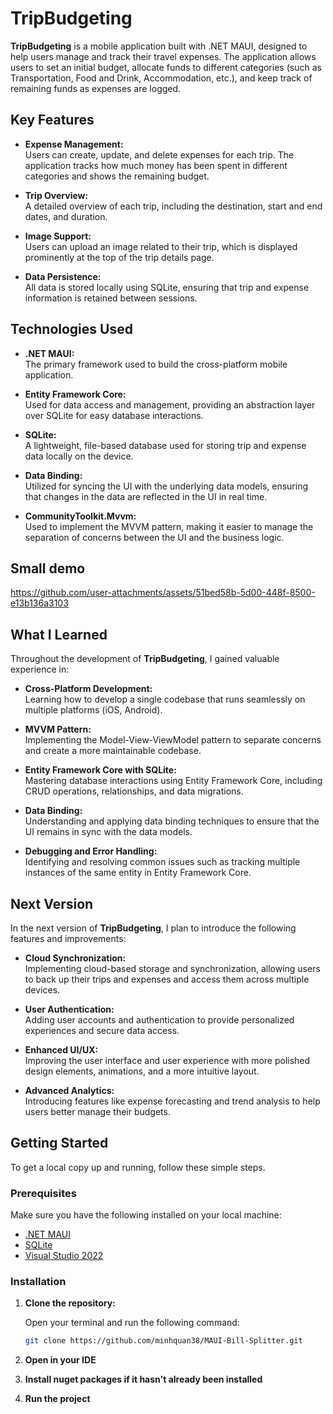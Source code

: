 # TripBudgeting

**TripBudgeting** is a mobile application built with .NET MAUI, designed to help users manage and track their travel expenses. The application allows users to set an initial budget, allocate funds to different categories (such as Transportation, Food and Drink, Accommodation, etc.), and keep track of remaining funds as expenses are logged.

## Key Features

- **Expense Management:**  
  Users can create, update, and delete expenses for each trip. The application tracks how much money has been spent in different categories and shows the remaining budget.

- **Trip Overview:**  
  A detailed overview of each trip, including the destination, start and end dates, and duration.

- **Image Support:**  
  Users can upload an image related to their trip, which is displayed prominently at the top of the trip details page.

- **Data Persistence:**  
  All data is stored locally using SQLite, ensuring that trip and expense information is retained between sessions.

## Technologies Used

- **.NET MAUI:**  
  The primary framework used to build the cross-platform mobile application.

- **Entity Framework Core:**  
  Used for data access and management, providing an abstraction layer over SQLite for easy database interactions.

- **SQLite:**  
  A lightweight, file-based database used for storing trip and expense data locally on the device.

- **Data Binding:**  
  Utilized for syncing the UI with the underlying data models, ensuring that changes in the data are reflected in the UI in real time.

- **CommunityToolkit.Mvvm:**  
  Used to implement the MVVM pattern, making it easier to manage the separation of concerns between the UI and the business logic.

## Small demo
  


https://github.com/user-attachments/assets/51bed58b-5d00-448f-8500-e13b136a3103




## What I Learned

Throughout the development of **TripBudgeting**, I gained valuable experience in:

- **Cross-Platform Development:**  
  Learning how to develop a single codebase that runs seamlessly on multiple platforms (iOS, Android).

- **MVVM Pattern:**  
  Implementing the Model-View-ViewModel pattern to separate concerns and create a more maintainable codebase.

- **Entity Framework Core with SQLite:**  
  Mastering database interactions using Entity Framework Core, including CRUD operations, relationships, and data migrations.

- **Data Binding:**  
  Understanding and applying data binding techniques to ensure that the UI remains in sync with the data models.

- **Debugging and Error Handling:**  
  Identifying and resolving common issues such as tracking multiple instances of the same entity in Entity Framework Core.

## Next Version

In the next version of **TripBudgeting**, I plan to introduce the following features and improvements:

- **Cloud Synchronization:**  
  Implementing cloud-based storage and synchronization, allowing users to back up their trips and expenses and access them across multiple devices.

- **User Authentication:**  
  Adding user accounts and authentication to provide personalized experiences and secure data access.

- **Enhanced UI/UX:**  
  Improving the user interface and user experience with more polished design elements, animations, and a more intuitive layout.

- **Advanced Analytics:**  
  Introducing features like expense forecasting and trend analysis to help users better manage their budgets.
## Getting Started

To get a local copy up and running, follow these simple steps.

### Prerequisites

Make sure you have the following installed on your local machine:
- [.NET MAUI](https://learn.microsoft.com/en-us/dotnet/maui/what-is-maui)
- [SQLite](Nuget)
- [Visual Studio 2022](https://visualstudio.microsoft.com/vs/)

### Installation

1. **Clone the repository:**

   Open your terminal and run the following command:

   ```sh
   git clone https://github.com/minhquan38/MAUI-Bill-Splitter.git
2. **Open in your IDE**
3. **Install nuget packages if it hasn't already been installed**
4. **Run the project**
   
